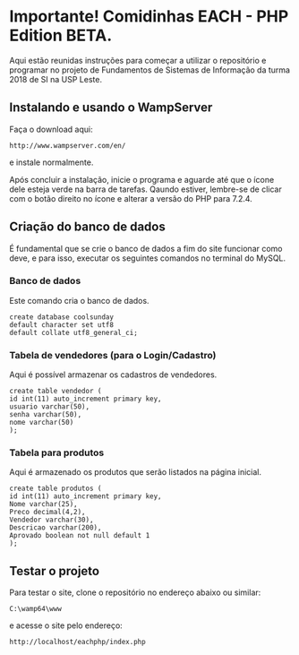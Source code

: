 # Importante! Comidinhas EACH - PHP Edition BETA.
Aqui estão reunidas instruções para começar a utilizar o repositório e programar no projeto de Fundamentos de Sistemas de Informação da turma 2018 de SI na USP Leste.

## Instalando e usando o WampServer
Faça o download aqui:
```
http://www.wampserver.com/en/

```
e instale normalmente.

Após concluir a instalação, inicie o programa e aguarde até que o ícone dele esteja verde na barra de tarefas. Qaundo estiver, lembre-se de clicar com o botão direito no ícone e alterar a versão do PHP para 7.2.4.

## Criação do banco de dados

É fundamental que se crie o banco de dados a fim do site funcionar como deve, e para isso, executar os seguintes comandos no terminal do MySQL.

### Banco de dados
Este comando cria o banco de dados.

```
create database coolsunday
default character set utf8
default collate utf8_general_ci;
```

### Tabela de vendedores (para o Login/Cadastro)
Aqui é possível armazenar os cadastros de vendedores.

```
create table vendedor (
id int(11) auto_increment primary key,
usuario varchar(50),
senha varchar(50),
nome varchar(50)
);
```
### Tabela para produtos
Aqui é armazenado os produtos que serão listados na página inicial.

```
create table produtos (
id int(11) auto_increment primary key,
Nome varchar(25),
Preco decimal(4,2),
Vendedor varchar(30),
Descricao varchar(200),
Aprovado boolean not null default 1
);
```

## Testar o projeto
Para testar o site, clone o repositório no endereço abaixo ou similar:
```
C:\wamp64\www
```

e acesse o site pelo endereço:
```
http://localhost/eachphp/index.php
```
